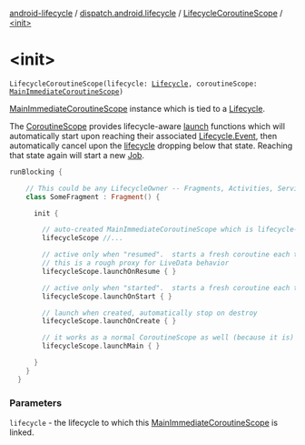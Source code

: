 [android-lifecycle](../../index.md) / [dispatch.android.lifecycle](../index.md) / [LifecycleCoroutineScope](index.md) / [&lt;init&gt;](./-init-.md)

# &lt;init&gt;

`LifecycleCoroutineScope(lifecycle: `[`Lifecycle`](https://developer.android.com/reference/androidx/androidx/lifecycle/Lifecycle.html)`, coroutineScope: `[`MainImmediateCoroutineScope`](https://rbusarow.github.io/Dispatch/core/dispatch.core/-main-immediate-coroutine-scope/index.md)`)`

[MainImmediateCoroutineScope](https://rbusarow.github.io/Dispatch/core/dispatch.core/-main-immediate-coroutine-scope/index.md) instance which is tied to a [Lifecycle](https://developer.android.com/reference/androidx/androidx/lifecycle/Lifecycle.html).

The [CoroutineScope](https://kotlin.github.io/kotlinx.coroutines/kotlinx-coroutines-core/kotlinx.coroutines/-coroutine-scope/index.html) provides lifecycle-aware [launch](https://kotlin.github.io/kotlinx.coroutines/kotlinx-coroutines-core/kotlinx.coroutines/launch.html) functions
which will automatically start upon reaching their associated [Lifecycle.Event](https://developer.android.com/reference/androidx/androidx/lifecycle/Lifecycle/Event.html),
then automatically cancel upon the [lifecycle](lifecycle.md) dropping below that state.  Reaching
that state again will start a new [Job](https://kotlin.github.io/kotlinx.coroutines/kotlinx-coroutines-core/kotlinx.coroutines/-job/index.html).

``` kotlin
runBlocking {

    // This could be any LifecycleOwner -- Fragments, Activities, Services...
    class SomeFragment : Fragment() {

      init {

        // auto-created MainImmediateCoroutineScope which is lifecycle-aware
        lifecycleScope //...

        // active only when "resumed".  starts a fresh coroutine each time
        // this is a rough proxy for LiveData behavior
        lifecycleScope.launchOnResume { }

        // active only when "started".  starts a fresh coroutine each time
        lifecycleScope.launchOnStart { }

        // launch when created, automatically stop on destroy
        lifecycleScope.launchOnCreate { }

        // it works as a normal CoroutineScope as well (because it is)
        lifecycleScope.launchMain { }

      }
    }
  }
```

### Parameters

`lifecycle` - the lifecycle to which this [MainImmediateCoroutineScope](https://rbusarow.github.io/Dispatch/core/dispatch.core/-main-immediate-coroutine-scope/index.md) is linked.